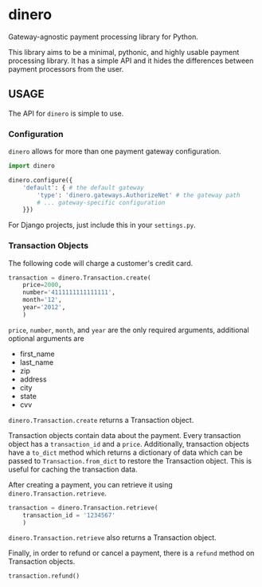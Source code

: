# dinero
Gateway-agnostic payment processing library for Python.

This library aims to be a minimal, pythonic, and highly usable payment
processing library.  It has a simple API and it hides the differences between
payment processors from the user.

## USAGE
The API for `dinero` is simple to use.

### Configuration
`dinero` allows for more than one payment gateway configuration.

```python
import dinero

dinero.configure({
    'default': { # the default gateway
        'type': 'dinero.gateways.AuthorizeNet' # the gateway path
        # ... gateway-specific configuration
    }})
```

For Django projects, just include this in your `settings.py`.

### Transaction Objects
The following code will charge a customer's credit card.

```python
transaction = dinero.Transaction.create(
    price=2000,
    number='4111111111111111',
    month='12',
    year='2012',
    )
```

`price`, `number`, `month`, and `year` are the only required arguments,
additional optional arguments are

- first_name
- last_name
- zip
- address
- city
- state
- cvv

`dinero.Transaction.create` returns a Transaction object.

Transaction objects contain data about the payment.  Every transaction object
has a `transaction_id` and a `price`.  Additionally, transaction objects have a
`to_dict` method which returns a dictionary of data which can be passed to
`Transaction.from_dict` to restore the Transaction object.  This is useful for
caching the transaction data.

After creating a payment, you can retrieve it using
`dinero.Transaction.retrieve`.

```python
transaction = dinero.Transaction.retrieve(
    transaction_id = '1234567'
    )
```

`dinero.Transaction.retrieve` also returns a Transaction object.

Finally, in order to refund or cancel a payment, there is a `refund` method on
Transaction objects.

```python
transaction.refund()
```
